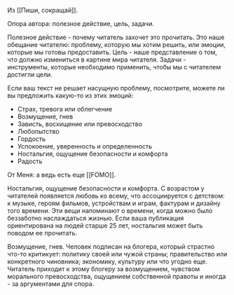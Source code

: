 Из [[Пиши, сокращай]].

Опора автора: полезное действие, цель, задачи.

Полезное действие - почему читатель захочет это прочитать. Это наше обещание читателю: проблему, которую мы хотим решить, или эмоции, которые мы готовы предоставить. Цель - наше представление о том, что должно измениться в картине мира читателя. Задачи - инструменты, которые необходимо применить, чтобы мы с читателем достигли цели.

Если ваш текст не решает насущную проблему, посмотрите, можете ли вы предложить какую-то из этих эмоций:
- Страх, тревога или облегчение
- Возмущение, гнев
- Зависть, восхищение или превосходство
- Любопытство 
- Гордость 
- Успокоение, уверенность и определенность 
- Ностальгия, ощущение безопасности и комфорта
- Радость

От Меня: а ведь есть еще [[FOMO]]. 

Ностальгия, ощущение безопасности и комфорта. С возрастом у читателей появляется любовь ко всему, что ассоциируется с детством: к музыке, героям фильмов, устройствам и играм, фактурам и дизайну того времени. Эти вещи напоминают о времени, когда можно было беззаботно наслаждаться жизнью. Если ваша публикация ориентирована на людей старше 25 лет, ностальгия может быть поводом ее прочитать.

Возмущение, гнев. Человек подписан на блогера, который страстно что-то критикует: политику своей или чужой страны; правительство или конкретного чиновника; экономику, культуру или что угодно еще. Читатель приходит к этому блогеру за возмущением, чувством морального превосходства, ощущением собственной правоты и иногда - за аргументами для спора.